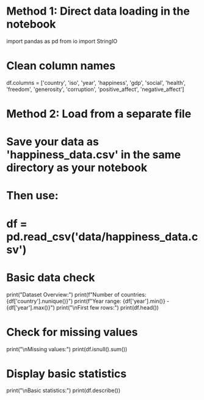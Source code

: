# Method 1: Direct data loading in the notebook
import pandas as pd
from io import StringIO

# Clean column names
df.columns = ['country', 'iso', 'year', 'happiness', 'gdp', 'social', 
              'health', 'freedom', 'generosity', 'corruption', 
              'positive_affect', 'negative_affect']

# Method 2: Load from a separate file
# Save your data as 'happiness_data.csv' in the same directory as your notebook
# Then use:
# df = pd.read_csv('data/happiness_data.csv')

# Basic data check
print("Dataset Overview:")
print(f"Number of countries: {df['country'].nunique()}")
print(f"Year range: {df['year'].min()} - {df['year'].max()}")
print("\nFirst few rows:")
print(df.head())

# Check for missing values
print("\nMissing values:")
print(df.isnull().sum())

# Display basic statistics
print("\nBasic statistics:")
print(df.describe())
